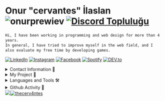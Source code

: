 # Onur "cervantes" İlaslan ![onurprewiev](https://komarev.com/ghpvc/?username=cervanteshub) <a href="https://discord.gg/zHG4m4V9vJ"><img src="https://img.shields.io/discord/754034797864812634.svg?style=flat&label=Join%20Community&color=7289DA" alt="Discord Topluluğu"/></a>

```
Hi, I have been working in programming and web design for more than 4 years. 
In general, I have tried to improve myself in the web field, and I also evaluate my free time by developing games.
```

<a href="https://www.linkedin.com/in/onurilaslan" target="_blank"><img src="https://img.shields.io/badge/LinkedIn-%230077B5.svg?&style=flat-square&logo=linkedin&logoColor=white" alt="LinkedIn"></a>
<a href="https://www.instagram.com/onurilaslans" target="_blank"><img src="https://img.shields.io/badge/Instagram-%23E4405F.svg?&style=flat-square&logo=instagram&logoColor=white" alt="Instagram"></a>
<a href="https://www.facebook.com/#" target="_blank"><img src="https://img.shields.io/badge/Facebook-%231877F2.svg?&style=flat-square&logo=facebook&logoColor=white" alt="Facebook"></a>
<a href="https://open.spotify.com/user/xfa59ymgzf28oajzw3bzpys1k" target="_blank"><img src="https://img.shields.io/badge/Spotify-%231ED760.svg?&style=flat-square&logo=spotify&logoColor=white" alt="Spotify"></a>
<a href="https://dev.to/onurilaslan" target="_blank"><img src="https://img.shields.io/badge/DEV-%230A0A0A.svg?&style=flat-square&logo=DEV.to&logoColor=white" alt="DEV.to"></a>



<details>
<summary> Contact Information 📧</summary>
E-mail adress : onurilaslann@gmail.com <br>
Website : www.onurilaslan.rf.gd <br>
Discord : cervantes#3890
  </details>
<details>


<summary>My Project 🦴
  </summary>
Los Santos Police Pursuits SA-MP Sever<br>
www.lspp.rf.gd<br>
Westham Development (Founder)<br>
Fenix Development (Co-founder)<br>
Valeinsiva Bot (Developer)
</details>

<details>
<summary>
Languages and Tools 🛠
</summary>
  <br/>
<code><img height="20" src="https://raw.githubusercontent.com/github/explore/80688e429a7d4ef2fca1e82350fe8e3517d3494d/topics/html/html.png"></code>
<code><img height="20" src="https://raw.githubusercontent.com/github/explore/80688e429a7d4ef2fca1e82350fe8e3517d3494d/topics/css/css.png"></code>
<code><img height="20" src="https://raw.githubusercontent.com/github/explore/80688e429a7d4ef2fca1e82350fe8e3517d3494d/topics/javascript/javascript.png"></code>
<code><img height="20" src="https://raw.githubusercontent.com/github/explore/80688e429a7d4ef2fca1e82350fe8e3517d3494d/topics/android/android.png"></code>
<code><img height="20" src="https://raw.githubusercontent.com/github/explore/80688e429a7d4ef2fca1e82350fe8e3517d3494d/topics/react/react.png"></code> 
<code><img height="20" src="https://raw.githubusercontent.com/github/explore/80688e429a7d4ef2fca1e82350fe8e3517d3494d/topics/nodejs/nodejs.png"></code>
<code><img height="20" src="https://raw.githubusercontent.com/github/explore/80688e429a7d4ef2fca1e82350fe8e3517d3494d/topics/git/git.png"></code>
<code><img height="20" src="https://upload.wikimedia.org/wikipedia/commons/thumb/a/ae/Github-desktop-logo-symbol.svg/1024px-Github-desktop-logo-symbol.svg.png"></code>
<code><img height="20" src="https://raw.githubusercontent.com/github/explore/80688e429a7d4ef2fca1e82350fe8e3517d3494d/topics/mysql/mysql.png"></code>
<code><img height="20" src="https://raw.githubusercontent.com/github/explore/80688e429a7d4ef2fca1e82350fe8e3517d3494d/topics/firebase/firebase.png"></code>
<code><img height="20" src="https://upload.wikimedia.org/wikipedia/commons/thumb/b/b2/Bootstrap_logo.svg/1024px-Bootstrap_logo.svg.png"></code>
<code><img height="20" src="https://cdn.iconscout.com/icon/free/png-512/c-programming-569564.png"></code>
<code><img height="20" src="https://e7.pngegg.com/pngimages/46/626/png-clipart-c-logo-the-c-programming-language-computer-icons-computer-programming-source-code-programming-miscellaneous-template.png"></code>
<code><img height="20" src="https://upload.wikimedia.org/wikipedia/en/d/d2/Sublime_Text_3_logo.png"></code>
<code><img height="20" src="https://banner2.cleanpng.com/20181122/krs/kisspng-java-programming-language-selenium-computer-softwa-july-2-16-halab-4-dev-5bf78387a7bb41.028192901542947719687.jpg"></code>
<code><img height="20" src="https://upload.wikimedia.org/wikipedia/commons/thumb/9/9a/Visual_Studio_Code_1.35_icon.svg/1024px-Visual_Studio_Code_1.35_icon.svg.png"></code>
</details>


<details>
  <summary> Github Activity 👻</summary>
</details>

<a href="https://github.com/thecerv4ntes">
  <img align="left" src="https://github-readme-stats.vercel.app/api/top-langs/?username=thecerv4ntes&theme=tokyonight" />
  </a>

<a href="https://github.com/thecerv4ntes">
 <img align="center" src="https://github-readme-stats.vercel.app/api?username=thecerv4ntes&show_icons=true&theme=tokyonight&line_height=27" alt="thecerv4ntes"/>
</a>

